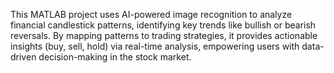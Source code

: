 This MATLAB project uses AI-powered image recognition to analyze financial candlestick patterns, identifying key trends like bullish or bearish reversals. By mapping patterns to trading strategies, it provides actionable insights (buy, sell, hold) via real-time analysis, empowering users with data-driven decision-making in the stock market.

